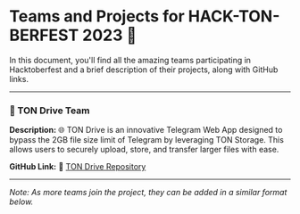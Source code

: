 # Teams and Projects for HACK-TON-BERFEST 2023 🚀

In this document, you'll find all the amazing teams participating in Hacktoberfest and a brief description of their projects, along with GitHub links.

---

### 📁 TON Drive Team

**Description:** 🌐 TON Drive is an innovative Telegram Web App designed to bypass the 2GB file size limit of Telegram by leveraging TON Storage. This allows users to securely upload, store, and transfer larger files with ease.

**GitHub Link:** 🔗 [TON Drive Repository](https://github.com/ton-drive/dapp)

---

_Note: As more teams join the project, they can be added in a similar format below._